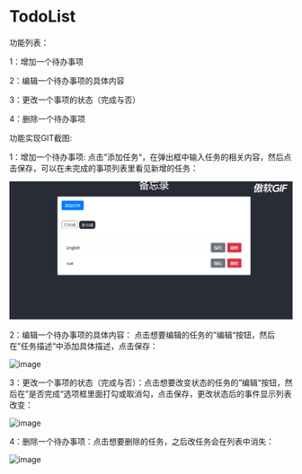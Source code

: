 # TodoList

功能列表：

1：增加一个待办事项

2：编辑一个待办事项的具体内容

3：更改一个事项的状态（完成与否）

4：删除一个待办事项

功能实现GIT截图:

1：增加一个待办事项: 点击”添加任务“，在弹出框中输入任务的相关内容，然后点击保存，可以在未完成的事项列表里看见新增的任务：

![image](https://github.com/Hwhisper/TodoList/blob/master/%E5%A2%9E%E5%8A%A0%E4%B8%80%E4%B8%AA%E4%BA%8B%E9%A1%B9.gif)


2：编辑一个待办事项的具体内容： 点击想要编辑的任务的”编辑“按钮，然后在”任务描述“中添加具体描述，点击保存：

![image]()

3：更改一个事项的状态（完成与否）：点击想要改变状态的任务的”编辑“按钮，然后在”是否完成“选项框里面打勾或取消勾，点击保存，更改状态后的事件显示列表改变：

![image]()

4：删除一个待办事项：点击想要删除的任务，之后改任务会在列表中消失：

![image]()
